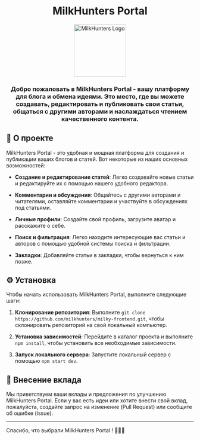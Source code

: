 <h1 align="center">MilkHunters Portal</h1>

<p align="center">
  <a href="https://nodejs.org/">
    <img src='https://psv4.userapi.com/c909418/u559075641/docs/d42/6f34a602097c/circle.png?extra=srEePUPRbEQlWwDUWN5_EB50MGxYRWy0NnEr3H7MNUYt8kMHRFmCleDBOT_CbjMXKkitkOelmfYzmBSDljmhRKvC962QWFb0e5lLKNvJPnIxvzwFtzBGuR43ZSbJQ8AZkS_h4avcOELW6mXCr36F9QqJ' height='140px' alt='MilkHunters Logo' />
  </a>
</p>

<h3>
<p align="center">
  Добро пожаловать в MilkHunters Portal - вашу платформу для блога и обмена идеями. Это место, где вы можете создавать, редактировать и публиковать свои статьи, общаться с другими авторами и наслаждаться чтением качественного контента.
</p>
</h3>

## 📜 О проекте

MilkHunters Portal - это удобная и мощная платформа для создания и публикации ваших блогов и статей. Вот некоторые из наших основных возможностей:

-   **Создание и редактирование статей**: Легко создавайте новые статьи и редактируйте их с помощью нашего удобного редактора.

-   **Комментарии и обсуждения**: Общайтесь с другими авторами и читателями, оставляйте комментарии и участвуйте в обсуждениях под статьями.

-   **Личные профили**: Создайте свой профиль, загрузите аватар и расскажите о себе.

-   **Поиск и фильтрация**: Легко находите интересующие вас статьи и авторов с помощью удобной системы поиска и фильтрации.

-   **Закладки**: Добавляйте статьи в закладки, чтобы вернуться к ним позже.

## ⚙️ Установка

Чтобы начать использовать MilkHunters Portal, выполните следующие шаги:

1. **Клонирование репозитория**: Выполните `git clone https://github.com/milkhunters/milky-frontend.git`, чтобы склонировать репозиторий на свой локальный компьютер.

2. **Установка зависимостей**: Перейдите в каталог проекта и выполните `npm install`, чтобы установить все необходимые зависимости.

3. **Запуск локального сервера**: Запустите локальный сервер с помощью `npm start dev`.

## 👋 Внесение вклада

Мы приветствуем ваши вклады и предложения по улучшению MilkHunters Portal. Если у вас есть идеи или хотите внести свой вклад, пожалуйста, создайте запрос на изменение (Pull Request) или сообщите об ошибке (Issue).

---

Спасибо, что выбрали MilkHunters Portal ! 🥛🕵️‍♂️
